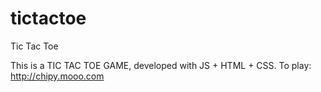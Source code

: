 # tictactoe
Tic Tac Toe

This is a TIC TAC TOE GAME, developed with JS + HTML + CSS.
To play: http://chipy.mooo.com
